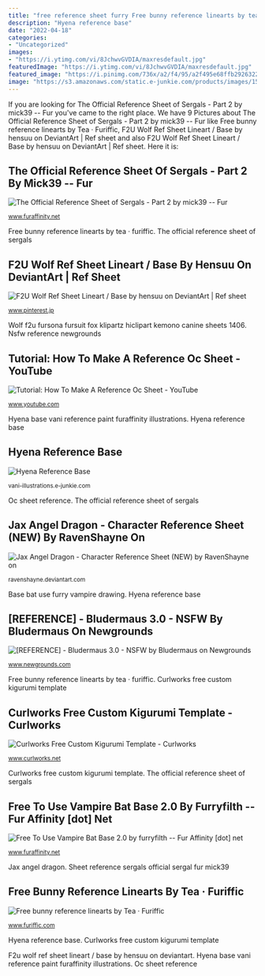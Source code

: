 ```yaml
---
title: "free reference sheet furry Free bunny reference linearts by tea · furiffic"
description: "Hyena reference base"
date: "2022-04-18"
categories:
- "Uncategorized"
images:
- "https://i.ytimg.com/vi/8JchwvGVDIA/maxresdefault.jpg"
featuredImage: "https://i.ytimg.com/vi/8JchwvGVDIA/maxresdefault.jpg"
featured_image: "https://i.pinimg.com/736x/a2/f4/95/a2f495e68ffb2926322301470383d9ab.jpg"
image: "https://s3.amazonaws.com/static.e-junkie.com/products/images/1580237-1.jpg"
---
```


If you are looking for The Official Reference Sheet of Sergals - Part 2 by mick39 -- Fur you've came to the right place. We have 9 Pictures about The Official Reference Sheet of Sergals - Part 2 by mick39 -- Fur like Free bunny reference linearts by Tea · Furiffic, F2U Wolf Ref Sheet Lineart / Base by hensuu on DeviantArt | Ref sheet and also F2U Wolf Ref Sheet Lineart / Base by hensuu on DeviantArt | Ref sheet. Here it is:

## The Official Reference Sheet Of Sergals - Part 2 By Mick39 -- Fur

![The Official Reference Sheet of Sergals - Part 2 by mick39 -- Fur](https://d.facdn.net/art/mick39/1486758966/1486758966.mick39_sergal-free-sheet-2-for-fa.png "Tutorial: how to make a reference oc sheet")

<small>www.furaffinity.net</small>

Free bunny reference linearts by tea · furiffic. The official reference sheet of sergals

## F2U Wolf Ref Sheet Lineart / Base By Hensuu On DeviantArt | Ref Sheet

![F2U Wolf Ref Sheet Lineart / Base by hensuu on DeviantArt | Ref sheet](https://i.pinimg.com/736x/a2/f4/95/a2f495e68ffb2926322301470383d9ab.jpg "Curlworks free custom kigurumi template")

<small>www.pinterest.jp</small>

Wolf f2u fursona fursuit fox klipartz hiclipart kemono canine sheets 1406. Nsfw reference newgrounds

## Tutorial: How To Make A Reference Oc Sheet - YouTube

![Tutorial: How To Make A Reference Oc Sheet - YouTube](https://i.ytimg.com/vi/8JchwvGVDIA/maxresdefault.jpg "Tutorial: how to make a reference oc sheet")

<small>www.youtube.com</small>

Hyena base vani reference paint furaffinity illustrations. Hyena reference base

## Hyena Reference Base

![Hyena Reference Base](https://s3.amazonaws.com/static.e-junkie.com/products/images/1580237-1.jpg "Free bunny reference linearts by tea · furiffic")

<small>vani-illustrations.e-junkie.com</small>

Oc sheet reference. The official reference sheet of sergals

## Jax Angel Dragon - Character Reference Sheet (NEW) By RavenShayne On

![Jax Angel Dragon - Character Reference Sheet (NEW) by RavenShayne on](https://pre00.deviantart.net/db70/th/pre/f/2014/293/3/8/38e087e977cde9487d29b42450bcbbd6-d83lxl6.png "Base bat use furry vampire drawing")

<small>ravenshayne.deviantart.com</small>

Base bat use furry vampire drawing. Hyena reference base

## [REFERENCE] - Bludermaus 3.0 - NSFW By Bludermaus On Newgrounds

![[REFERENCE] - Bludermaus 3.0 - NSFW by Bludermaus on Newgrounds](https://art.ngfiles.com/thumbnails/451000/451946_full.png?f1554700689 "Jax angel dragon")

<small>www.newgrounds.com</small>

Free bunny reference linearts by tea · furiffic. Curlworks free custom kigurumi template

## Curlworks Free Custom Kigurumi Template - Curlworks

![Curlworks Free Custom Kigurumi Template - Curlworks](https://www.curlworks.net/images/KiguTemplate2018_FREE.png "Hyena reference base")

<small>www.curlworks.net</small>

Curlworks free custom kigurumi template. The official reference sheet of sergals

## Free To Use Vampire Bat Base 2.0 By Furryfilth -- Fur Affinity [dot] Net

![Free To Use Vampire Bat Base 2.0 by furryfilth -- Fur Affinity [dot] net](http://t.facdn.net/30660213@800-1551465833.jpg "Hyena reference base")

<small>www.furaffinity.net</small>

Jax angel dragon. Sheet reference sergals official sergal fur mick39

## Free Bunny Reference Linearts By Tea · Furiffic

![Free bunny reference linearts by Tea · Furiffic](https://cdn.furiffic.com/originals/6831.jpg "Free bunny reference linearts by tea · furiffic")

<small>www.furiffic.com</small>

Hyena reference base. Curlworks free custom kigurumi template

F2u wolf ref sheet lineart / base by hensuu on deviantart. Hyena base vani reference paint furaffinity illustrations. Oc sheet reference
